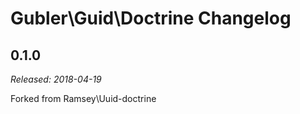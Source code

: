 # Gubler\Guid\Doctrine Changelog

## 0.1.0

_Released: 2018-04-19_

Forked from Ramsey\Uuid-doctrine
